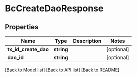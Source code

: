 # BcCreateDaoResponse

## Properties
Name | Type | Description | Notes
------------ | ------------- | ------------- | -------------
**tx_id_create_dao** | **string** |  | [optional] 
**dao_id** | **string** |  | [optional] 

[[Back to Model list]](../README.md#documentation-for-models) [[Back to API list]](../README.md#documentation-for-api-endpoints) [[Back to README]](../README.md)


